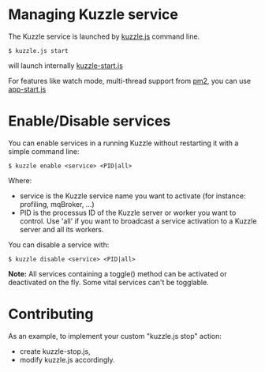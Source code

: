 # Managing Kuzzle service

The Kuzzle service is launched by [kuzzle.js](kuzzle.js) command line.

```
$ kuzzle.js start
```

will launch internally [kuzzle-start.js](kuzzle-start.js)

For features like watch mode, multi-thread support from [pm2](https://www.npmjs.com/package/pm2), you can use [app-start.js](../app-start.js)

# Enable/Disable services

You can enable services in a running Kuzzle without restarting it with a simple command line:

```
$ kuzzle enable <service> <PID|all>
```

Where:

* service is the Kuzzle service name you want to activate (for instance: profiling, mqBroker, ...)
* PID is the processus ID of the Kuzzle server or worker you want to control. Use 'all' if you want to broadcast a service activation to a Kuzzle server and all its workers.

You can disable a service with:

```
$ kuzzle disable <service> <PID|all>
```

**Note:** All services containing a toggle() method can be activated or deactivated on the fly. Some vital services can't be togglable. 


# Contributing

As an example, to implement your custom "kuzzle.js stop" action:

* create kuzzle-stop.js,
* modify kuzzle.js accordingly.
